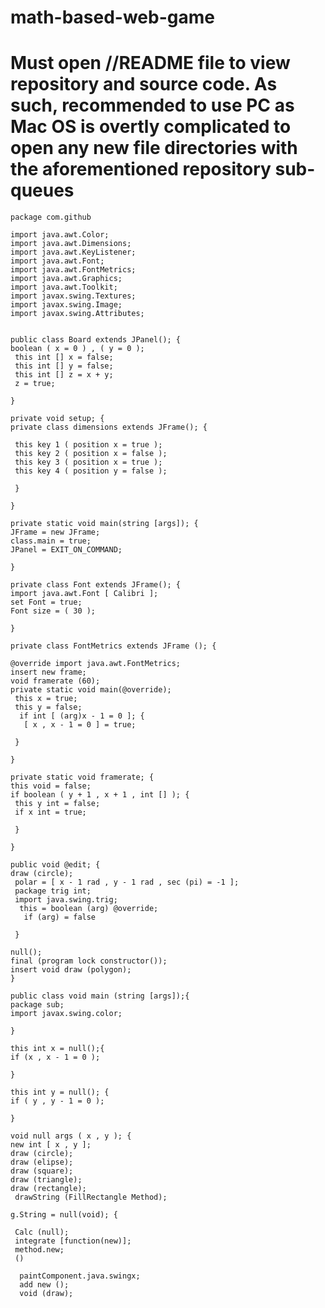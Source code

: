 # math-based-web-game
# Must open //README file to view repository and source code. As such, recommended to use PC as Mac OS is overtly complicated to open any   new file directories with the aforementioned repository sub-queues
 
    package com.github
 
    import java.awt.Color;
    import java.awt.Dimensions;
    import java.awt.KeyListener;
    import java.awt.Font;
    import java.awt.FontMetrics;
    import java.awt.Graphics;
    import java.awt.Toolkit;
    import javax.swing.Textures;
    import javax.swing.Image;
    import javax.swing.Attributes;
 
 
    public class Board extends JPanel(); {
    boolean ( x = 0 ) , ( y = 0 );
     this int [] x = false;
     this int [] y = false;
     this int [] z = x + y; 
     z = true;
  
    }
  
    private void setup; {
    private class dimensions extends JFrame(); {
 
     this key 1 ( position x = true );
     this key 2 ( position x = false );
     this key 3 ( position x = true );
     this key 4 ( position y = false );
  
     }
  
    }
 
    private static void main(string [args]); {
    JFrame = new JFrame;
    class.main = true;
    JPanel = EXIT_ON_COMMAND;
  
    }

    private class Font extends JFrame(); {
    import java.awt.Font [ Calibri ];
    set Font = true;
    Font size = ( 30 );
  
    }
 
    private class FontMetrics extends JFrame (); {
 
    @override import java.awt.FontMetrics;
    insert new frame;
    void framerate (60);
    private static void main(@override);
     this x = true;
     this y = false;
      if int [ (arg)x - 1 = 0 ]; {
       [ x , x - 1 = 0 ] = true;
    
     }
   
    }
  
    private static void framerate; {
    this void = false;
    if boolean ( y + 1 , x + 1 , int [] ); {
     this y int = false;
     if x int = true;
    
     }
   
    }
  
    public void @edit; {
    draw (circle);
     polar = [ x - 1 rad , y - 1 rad , sec (pi) = -1 ];
     package trig int;
     import java.swing.trig;
      this = boolean (arg) @override;
       if (arg) = false
       
     }
   
    null();
    final (program lock constructor());
    insert void draw (polygon);
    }
  
    public class void main (string [args]);{
    package sub;
    import javax.swing.color;
   
    }
  
    this int x = null();{
    if (x , x - 1 = 0 );
   
    }
  
    this int y = null(); {
    if ( y , y - 1 = 0 );
   
    }
  
    void null args ( x , y ); {
    new int [ x , y ];
    draw (circle);
    draw (elipse);
    draw (square);
    draw (triangle);
    draw (rectangle);
     drawString (FillRectangle Method);
    
    g.String = null(void); {
   
     Calc (null);
     integrate [function(new)];
     method.new;
     ()
    
      paintComponent.java.swingx;
      add new ();
      void (draw);
     
